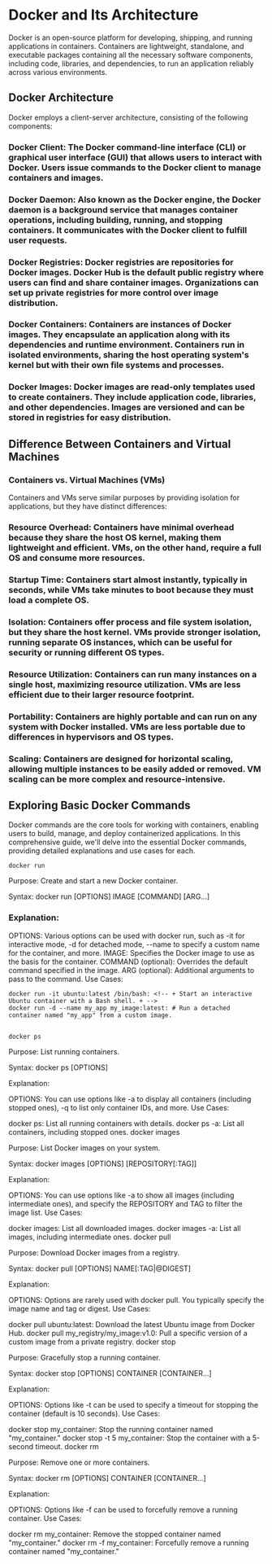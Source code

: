 
# Docker and Its Architecture

Docker is an open-source platform for developing, shipping, and running applications in containers. Containers are lightweight, standalone, and executable packages containing all the necessary software components, including code, libraries, and dependencies, to run an application reliably across various environments.

## Docker Architecture
Docker employs a client-server architecture, consisting of the following components:

### Docker Client: The Docker command-line interface (CLI) or graphical user interface (GUI) that allows users to interact with Docker. Users issue commands to the Docker client to manage containers and images.

### Docker Daemon: Also known as the Docker engine, the Docker daemon is a background service that manages container operations, including building, running, and stopping containers. It communicates with the Docker client to fulfill user requests.

### Docker Registries: Docker registries are repositories for Docker images. Docker Hub is the default public registry where users can find and share container images. Organizations can set up private registries for more control over image distribution.

### Docker Containers: Containers are instances of Docker images. They encapsulate an application along with its dependencies and runtime environment. Containers run in isolated environments, sharing the host operating system's kernel but with their own file systems and processes.

### Docker Images: Docker images are read-only templates used to create containers. They include application code, libraries, and other dependencies. Images are versioned and can be stored in registries for easy distribution.

## Difference Between Containers and Virtual Machines

### Containers vs. Virtual Machines (VMs)

Containers and VMs serve similar purposes by providing isolation for applications, but they have distinct differences:

### Resource Overhead: Containers have minimal overhead because they share the host OS kernel, making them lightweight and efficient. VMs, on the other hand, require a full OS and consume more resources.

### Startup Time: Containers start almost instantly, typically in seconds, while VMs take minutes to boot because they must load a complete OS.

### Isolation: Containers offer process and file system isolation, but they share the host kernel. VMs provide stronger isolation, running separate OS instances, which can be useful for security or running different OS types.

### Resource Utilization: Containers can run many instances on a single host, maximizing resource utilization. VMs are less efficient due to their larger resource footprint.

### Portability: Containers are highly portable and can run on any system with Docker installed. VMs are less portable due to differences in hypervisors and OS types.

### Scaling: Containers are designed for horizontal scaling, allowing multiple instances to be easily added or removed. VM scaling can be more complex and resource-intensive.

## Exploring Basic Docker Commands

Docker commands are the core tools for working with containers, enabling users to build, manage, and deploy containerized applications. In this comprehensive guide, we'll delve into the essential Docker commands, providing detailed explanations and use cases for each.

    docker run

Purpose: Create and start a new Docker container.

Syntax: docker run [OPTIONS] IMAGE [COMMAND] [ARG...]

### Explanation:

OPTIONS: Various options can be used with docker run, such as -it for interactive mode, -d for detached mode, --name to specify a custom name for the container, and more.
IMAGE: Specifies the Docker image to use as the basis for the container.
COMMAND (optional): Overrides the default command specified in the image.
ARG (optional): Additional arguments to pass to the command.
Use Cases:

    docker run -it ubuntu:latest /bin/bash: <!-- + Start an interactive Ubuntu container with a Bash shell. + -->
    docker run -d --name my_app my_image:latest: # Run a detached container named "my_app" from a custom image. 


    docker ps

Purpose: List running containers.

Syntax: docker ps [OPTIONS]

Explanation:

OPTIONS: You can use options like -a to display all containers (including stopped ones), -q to list only container IDs, and more.
Use Cases:

docker ps: List all running containers with details.
docker ps -a: List all containers, including stopped ones.
docker images

Purpose: List Docker images on your system.

Syntax: docker images [OPTIONS] [REPOSITORY[:TAG]]

Explanation:

OPTIONS: You can use options like -a to show all images (including intermediate ones), and specify the REPOSITORY and TAG to filter the image list.
Use Cases:

docker images: List all downloaded images.
docker images -a: List all images, including intermediate ones.
docker pull

Purpose: Download Docker images from a registry.

Syntax: docker pull [OPTIONS] NAME[:TAG|@DIGEST]

Explanation:

OPTIONS: Options are rarely used with docker pull. You typically specify the image name and tag or digest.
Use Cases:

docker pull ubuntu:latest: Download the latest Ubuntu image from Docker Hub.
docker pull my_registry/my_image:v1.0: Pull a specific version of a custom image from a private registry.
docker stop

Purpose: Gracefully stop a running container.

Syntax: docker stop [OPTIONS] CONTAINER [CONTAINER...]

Explanation:

OPTIONS: Options like -t can be used to specify a timeout for stopping the container (default is 10 seconds).
Use Cases:

docker stop my_container: Stop the running container named "my_container."
docker stop -t 5 my_container: Stop the container with a 5-second timeout.
docker rm

Purpose: Remove one or more containers.

Syntax: docker rm [OPTIONS] CONTAINER [CONTAINER...]

Explanation:

OPTIONS: Options like -f can be used to forcefully remove a running container.
Use Cases:

docker rm my_container: Remove the stopped container named "my_container."
docker rm -f my_container: Forcefully remove a running container named "my_container."
